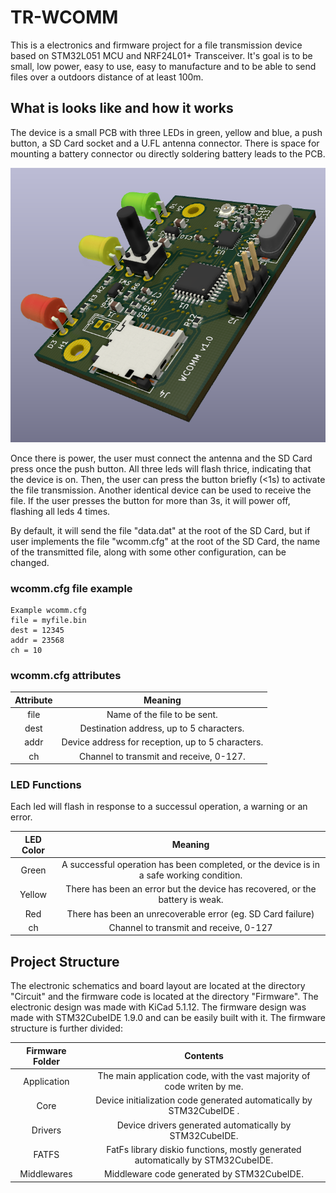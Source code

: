 # TR-WCOMM
This is a electronics and firmware project for a file transmission device based on STM32L051 MCU and NRF24L01+ Transceiver. It's goal is to be small, low power, easy to use, easy to manufacture and to be able to send files over a outdoors distance of at least 100m. 


## What is looks like and how it works

The device is a small PCB with three LEDs in green, yellow and blue, a push button, a SD Card socket and a U.FL antenna connector. There is space for mounting a battery connector ou  directly soldering battery leads to the PCB.

![](./Doc/board-render.png)

Once there is power, the user must connect the antenna and the SD Card press once the push button. All three leds will flash thrice, indicating that the device is on. Then, the user can press the button briefly (<1s) to activate the file transmission. Another identical device can be used to receive the file. If the user presses the button for more than 3s, it will power off, flashing all leds 4 times.

By default, it will send the file "data.dat" at the root of the SD Card, but if user implements the file "wcomm.cfg" at the root of the SD Card, the name of the transmitted file, along with some other configuration, can be changed.

### wcomm.cfg file example

```
Example wcomm.cfg
file = myfile.bin
dest = 12345
addr = 23568
ch = 10
```

### wcomm.cfg attributes

|Attribute  |Meaning                                            |
|:---------:|:-------------------------------------------------:|
|file       |Name of the file to be sent.                       |
|dest       |Destination address, up to 5 characters.           |
|addr       |Device address for reception, up to 5 characters.  |
|ch         |Channel to transmit and receive, 0-127.            |

### LED Functions

Each led will flash in response to a successul operation, a warning or an error.

|LED Color  |Meaning                                                                                  |
|:---------:|:---------------------------------------------------------------------------------------:|
|Green      |A successful operation has been completed, or the device is in a safe working condition. |
|Yellow     |There has been an error but the device has recovered, or the battery is weak.            |
|Red        |There has been an unrecoverable error (eg. SD Card failure)                              |
|ch         |Channel to transmit and receive, 0-127             |

## Project Structure

The electronic schematics and board layout are located at the directory "Circuit" and the firmware code is located at the directory "Firmware". The electronic design was made with KiCad 5.1.12. The firmware design was made with STM32CubeIDE 1.9.0 and can be easily built with it. The firmware structure is further divided:

|Firmware Folder| Contents                                                                               |
|:-------------:|:--------------------------------------------------------------------------------------:|
|Application    |The main application code, with the vast majority of code writen by me.                 |
|Core           |Device initialization code generated automatically by STM32CubeIDE  .                   |
|Drivers        |Device drivers generated automatically by STM32CubeIDE.                                 |
|FATFS          |FatFs library diskio functions, mostly generated automatically by STM32CubeIDE.         |
|Middlewares    |Middleware code generated by STM32CubeIDE.                                              |



